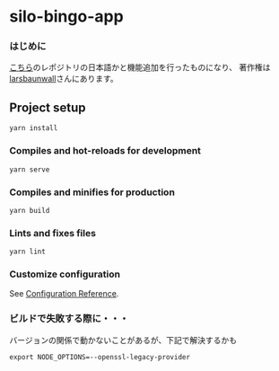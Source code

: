 # silo-bingo-app


### はじめに
[こちら](https://github.com/larsbaunwall/vue-bingo)のレポジトリの日本語かと機能追加を行ったものになり、
著作権は[larsbaunwall](https://github.com/larsbaunwall)さんにあります。

## Project setup
```
yarn install
```

### Compiles and hot-reloads for development
```
yarn serve
```

### Compiles and minifies for production
```
yarn build
```

### Lints and fixes files
```
yarn lint
```

### Customize configuration
See [Configuration Reference](https://cli.vuejs.org/config/).

### ビルドで失敗する際に・・・
バージョンの関係で動かないことがあるが、下記で解決するかも
```
export NODE_OPTIONS=--openssl-legacy-provider
```